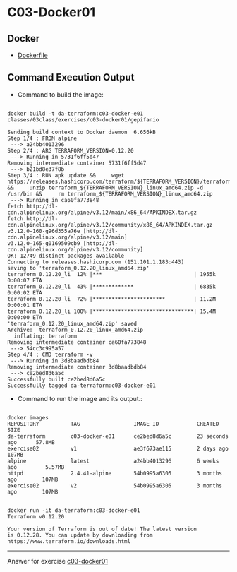 # C03-Docker01

## Docker 
- [Dockerfile](Dockerfile)

## Command Execution Output
- Command to build the image:
```

docker build -t da-terraform:c03-docker-e01 classes/03class/exercises/c03-docker01/gepifanio

Sending build context to Docker daemon  6.656kB
Step 1/4 : FROM alpine
 ---> a24bb4013296
Step 2/4 : ARG TERRAFORM_VERSION=0.12.20
 ---> Running in 5731f6ff5d47
Removing intermediate container 5731f6ff5d47
 ---> b21bd8e37f8b
Step 3/4 : RUN apk update &&     wget https://releases.hashicorp.com/terraform/${TERRAFORM_VERSION}/terraform_${TERRAFORM_VERSION}_linux_amd64.zip &&     unzip terraform_${TERRAFORM_VERSION}_linux_amd64.zip -d /usr/bin &&     rm terraform_${TERRAFORM_VERSION}_linux_amd64.zip
 ---> Running in ca60fa773848
fetch http://dl-cdn.alpinelinux.org/alpine/v3.12/main/x86_64/APKINDEX.tar.gz
fetch http://dl-cdn.alpinelinux.org/alpine/v3.12/community/x86_64/APKINDEX.tar.gz
v3.12.0-160-g96d355a76e [http://dl-cdn.alpinelinux.org/alpine/v3.12/main]
v3.12.0-165-g0169509cb9 [http://dl-cdn.alpinelinux.org/alpine/v3.12/community]
OK: 12749 distinct packages available
Connecting to releases.hashicorp.com (151.101.1.183:443)
saving to 'terraform_0.12.20_linux_amd64.zip'
terraform_0.12.20_li  12% |***                             | 1955k  0:00:07 ETA
terraform_0.12.20_li  43% |*************                   | 6835k  0:00:02 ETA
terraform_0.12.20_li  72% |***********************         | 11.2M  0:00:01 ETA
terraform_0.12.20_li 100% |********************************| 15.4M  0:00:00 ETA
'terraform_0.12.20_linux_amd64.zip' saved
Archive:  terraform_0.12.20_linux_amd64.zip
  inflating: terraform
Removing intermediate container ca60fa773848
 ---> 54cc3c995a57
Step 4/4 : CMD terraform -v
 ---> Running in 3d8baadbdb84
Removing intermediate container 3d8baadbdb84
 ---> ce2bed8d6a5c
Successfully built ce2bed8d6a5c
Successfully tagged da-terraform:c03-docker-e01

```

- Command to run the image and its output.:
```

docker images
REPOSITORY          TAG                 IMAGE ID            CREATED             SIZE
da-terraform        c03-docker-e01      ce2bed8d6a5c        23 seconds ago      57.8MB
exercise02          v1                  ae3f673ae115        2 days ago          107MB
alpine              latest              a24bb4013296        6 weeks ago         5.57MB
httpd               2.4.41-alpine       54b0995a6305        3 months ago        107MB
exercise02          v2                  54b0995a6305        3 months ago        107MB


docker run -it da-terraform:c03-docker-e01
Terraform v0.12.20

Your version of Terraform is out of date! The latest version
is 0.12.28. You can update by downloading from https://www.terraform.io/downloads.html

```

<!-- Don't change anything below this point-->
<!-- Before commiting, remove both commented lines--> 
***
Answer for exercise [c03-docker01](https://github.com/devopsacademyau/academy/blob/af3225a3436f263164e8daebc6bbd1ef3122b900/classes/03class/exercises/c03-docker01/README.md)